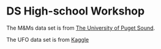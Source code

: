 # DS High-school Workshop

The M&Ms data set is from [The University of Puget Sound]('http://stat.pugetsound.edu/hoard/datasetDetails.aspx?id=1').

The UFO data set is from [Kaggle]('https://www.kaggle.com/NUFORC/ufo-sightings')
